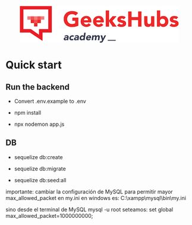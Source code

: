 <p align="center">
    <img src="https://github.com/GeeksHubsAcademy/2020-geekshubs-media/blob/master/image/logo.png" >	
</p>

# Quick start

## Run the backend
- Convert .env.example to .env

- npm install

- npx nodemon app.js

## DB

- sequelize db:create
- sequelize db:migrate

- sequelize db:seed:all

importante: cambiar la configuración de MySQL para permitir mayor max_allowed_packet en my.ini
en windows es: C:\xampp\mysql\bin\my.ini 

sino desde el terminal de MySQL
mysql -u root
seteamos:
set global max_allowed_packet=1000000000;
